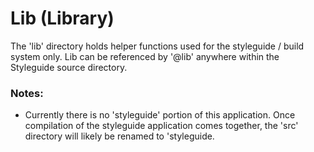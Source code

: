 # Lib (Library)

The 'lib' directory holds helper functions used for the styleguide / build system only.
Lib can be referenced by '@lib' anywhere within the Styleguide source directory.

### Notes:
- Currently there is no 'styleguide' portion of this application. Once compilation of
the styleguide application comes together, the 'src' directory will likely be renamed
to 'styleguide.
